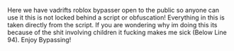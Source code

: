 Here we have vadrifts roblox bypasser open to the public so anyone can use it this is not locked behind a script or obfuscation!
Everything in this is taken directly from the script.
If you are wondering why im doing this its because of the shit involving children it fucking makes me sick (Below Line 94).
Enjoy Bypassing!
